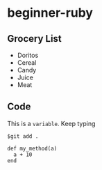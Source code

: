 # beginner-ruby

## Grocery List

* Doritos
* Cereal
* Candy
* Juice
* Meat


## Code

This is a `variable`. Keep typing

```
$git add .
```

```
def my_method(a)
  a + 10
end
```
